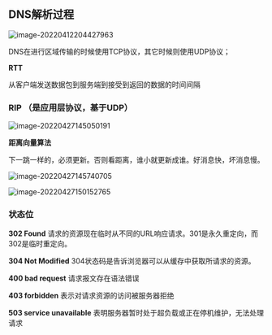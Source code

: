 ## DNS解析过程

![image-20220412204427963](E:\学习笔记\typora\img\image-20220412204427963.png)

DNS在进行区域传输的时候使用TCP协议，其它时候则使用UDP协议；

**RTT**

从客户端发送数据包到服务端到接受到返回的数据的时间间隔

### RIP （是应用层协议，基于UDP）

![image-20220427145050191](E:\学习笔记\typora\img\image-20220427145050191.png)

**距离向量算法**

下一跳一样的，必须更新。否则看距离，谁小就更新成谁。好消息快，坏消息慢。

![image-20220427145740705](E:\学习笔记\typora\img\image-20220427145740705.png)

![image-20220427150152765](E:\学习笔记\typora\img\image-20220427150152765.png)

### 状态位

  **302 Found** 请求的资源现在临时从不同的URL响应请求。301是永久重定向，而302是临时重定向。

  **304 Not Modified** 304状态码是告诉浏览器可以从缓存中获取所请求的资源。

  **400 bad request** 请求报文存在语法错误

  **403 forbidden** 表示对请求资源的访问被服务器拒绝

  **503 service unavailable** 表明服务器暂时处于超负载或正在停机维护，无法处理请求
